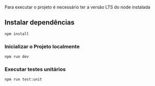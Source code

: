 Para executar o projeto é necessário ter a versão LTS do node instalada

## Instalar dependências

```sh
npm install
```

### Inicializar o Projeto localmente

```sh
npm run dev
```

### Executar testes unitários

```sh
npm run test:unit
```

